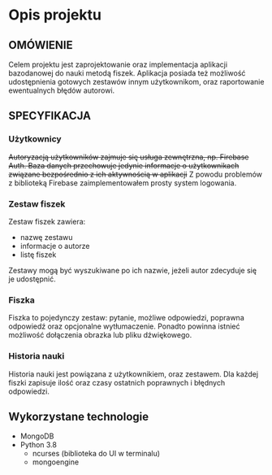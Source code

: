 # Opis projektu

## OMÓWIENIE

Celem projektu jest zaprojektowanie oraz implementacja aplikacji bazodanowej do nauki metodą fiszek. Aplikacja posiada też możliwość udostępnienia gotowych zestawów innym użytkownikom, oraz raportowanie ewentualnych błędów autorowi.


## SPECYFIKACJA

### Użytkownicy

<s>Autoryzacją użytkowników zajmuje się usługa zewnętrzna, np. Firebase Auth. Baza danych przechowuje jedynie informacje o użytkownikach związane bezpośrednio z ich aktywnością w aplikacji</s>
Z powodu problemów z biblioteką Firebase zaimplementowałem prosty system logowania.


### Zestaw fiszek

Zestaw fiszek zawiera:

*   nazwę zestawu
*   informacje o autorze
*   listę fiszek

Zestawy mogą być wyszukiwane po ich nazwie, jeżeli autor zdecyduje się je udostępnić.


### Fiszka

Fiszka to pojedynczy zestaw: pytanie, możliwe odpowiedzi, poprawna odpowiedź oraz opcjonalne wytłumaczenie. Ponadto powinna istnieć możliwość dołączenia obrazka lub pliku dźwiękowego.


### Historia nauki

Historia nauki jest powiązana z użytkownikiem, oraz zestawem. Dla każdej fiszki zapisuje ilość oraz czasy ostatnich poprawnych i błędnych odpowiedzi.


## Wykorzystane technologie
- MongoDB
- Python 3.8
    - ncurses (biblioteka do UI w terminalu)
    - mongoengine
